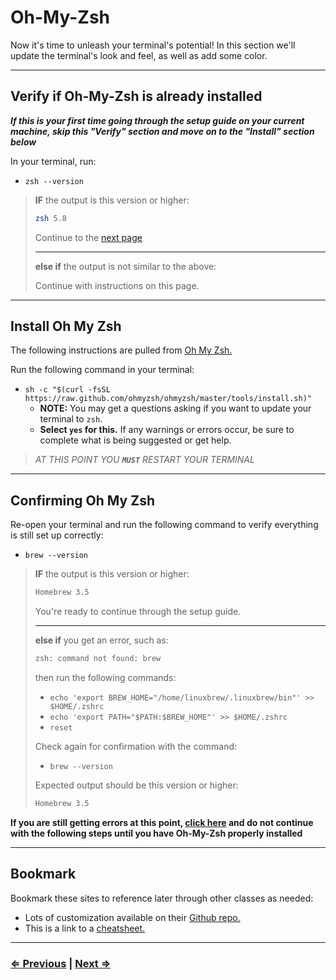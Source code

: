 # Oh-My-Zsh

Now it's time to unleash your terminal's potential! In this section we'll update the terminal's look and feel, as well as add some color.

---

## Verify if Oh-My-Zsh is already installed

**_If this is your first time going through the setup guide on your current machine, skip this "Verify" section and move on to the "Install" section below_**

In your terminal, run:

- `zsh --version`

> **IF** the output is this version or higher:
>
> ```bash
> zsh 5.8
> ```
>
> Continue to the [next page](./7-node.md)
>
> ---
> **else if** the output is not similar to the above:
>
> Continue with instructions on this page.

---

## Install Oh My Zsh

The following instructions are pulled from [Oh My Zsh.](https://ohmyz.sh/)

Run the following command in your terminal:

- `sh -c "$(curl -fsSL https://raw.github.com/ohmyzsh/ohmyzsh/master/tools/install.sh)"`
  - **NOTE:** You may get a questions asking if you want to update your terminal to `zsh`.
  - **Select `yes` for this.** If any warnings or errors occur, be sure to complete what is being suggested or get help.

> _AT THIS POINT YOU **`MUST`** RESTART YOUR TERMINAL_

---

## Confirming Oh My Zsh

Re-open your terminal and run the following command to verify everything is still set up correctly:

- `brew --version`

> **IF** the output is this version or higher:
>
> ```bash
> Homebrew 3.5
> ```
>
> You're ready to continue through the setup guide.
>
>---
> **else if** you get an error, such as:
>
> ```bash
> zsh: command not found: brew
> ```
>
> then run the following commands:
>
> - `echo 'export BREW_HOME="/home/linuxbrew/.linuxbrew/bin"' >> $HOME/.zshrc`
> - `echo 'export PATH="$PATH:$BREW_HOME"' >> $HOME/.zshrc`
> - `reset`
>
> Check again for confirmation with the command:
>
> - `brew --version`
>
> Expected output should be this version or higher:
>
> ```bash
> Homebrew 3.5
> ```

**If you are still getting errors at this point, [click here](../../error/error.md) and do not continue with the following steps until you have Oh-My-Zsh properly installed**

---

## Bookmark

Bookmark these sites to reference later through other classes as needed:

- Lots of customization available on their [Github repo.](https://github.com/ohmyzsh/ohmyzsh/)
- This is a link to a [cheatsheet.](https://github.com/ohmyzsh/ohmyzsh/wiki/Cheatsheet)

---

### [⇐ Previous](./5-tree.md) | [Next ⇒](./7-node.md)

